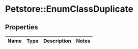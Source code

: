 # Petstore::EnumClassDuplicate

## Properties
Name | Type | Description | Notes
------------ | ------------- | ------------- | -------------


